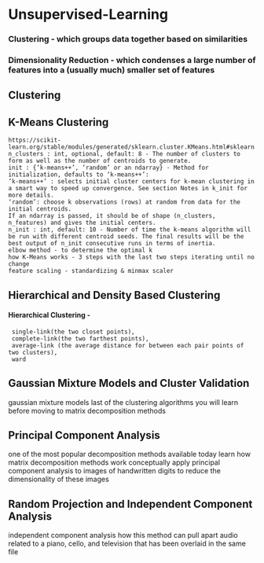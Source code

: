 # Unsupervised-Learning
### Clustering - which groups data together based on similarities
### Dimensionality Reduction - which condenses a large number of features into a (usually much) smaller set of features

## Clustering
## K-Means Clustering
    https://scikit-learn.org/stable/modules/generated/sklearn.cluster.KMeans.html#sklearn.cluster.KMeans
    n_clusters : int, optional, default: 8 - The number of clusters to form as well as the number of centroids to generate.
    init : {‘k-means++’, ‘random’ or an ndarray} - Method for initialization, defaults to ‘k-means++’:
    ‘k-means++’ : selects initial cluster centers for k-mean clustering in a smart way to speed up convergence. See section Notes in k_init for more details.
    ‘random’: choose k observations (rows) at random from data for the initial centroids.
    If an ndarray is passed, it should be of shape (n_clusters, n_features) and gives the initial centers.
    n_init : int, default: 10 - Number of time the k-means algorithm will be run with different centroid seeds. The final results will be the best output of n_init consecutive runs in terms of inertia.
    elbow method - to determine the optimal k 
    how K-Means works - 3 steps with the last two steps iterating until no change
    feature scaling - standardizing & minmax scaler
	
## Hierarchical and Density Based Clustering
#### Hierarchical Clustering - 
     single-link(the two closet points), 
     complete-link(the two farthest points), 
     average-link (the average distance for between each pair points of two clusters), 
     ward
	 
## Gaussian Mixture Models and Cluster Validation
   gaussian mixture models
   last of the clustering algorithms you will learn before moving to matrix decomposition methods

## Principal Component Analysis
   one of the most popular decomposition methods available today
   learn how matrix decomposition methods work conceptually
   apply principal component analysis to images of handwritten digits to reduce the dimensionality of these images
	
## Random Projection and Independent Component Analysis
   independent component analysis
   how this method can pull apart audio related to a piano, cello, and television that has been overlaid in the same file
